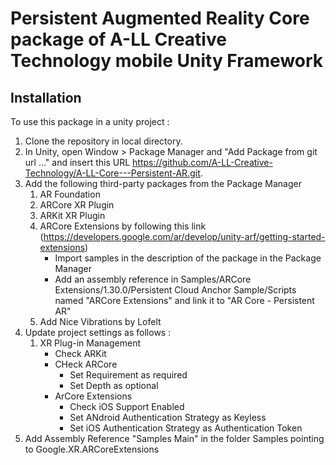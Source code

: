 # Persistent Augmented Reality Core package of A-LL Creative Technology mobile Unity Framework

## Installation

To use this package in a unity project :

1. Clone the repository in local directory.
2. In Unity, open Window > Package Manager and "Add Package from git url ..." and insert this URL https://github.com/A-LL-Creative-Technology/A-LL-Core---Persistent-AR.git.
3. Add the following third-party packages from the Package Manager
    1. AR Foundation
    2. ARCore XR Plugin
    3. ARKit XR Plugin
    4. ARCore Extensions by following this link (https://developers.google.com/ar/develop/unity-arf/getting-started-extensions)
        - Import samples in the description of the package in the Package Manager
        - Add an assembly reference in Samples/ARCore Extensions/1.30.0/Persistent Cloud Anchor Sample/Scripts named "ARCore Extensions" and link it to "AR Core - Persistent AR"
    5. Add Nice Vibrations by Lofelt 
4. Update project settings as follows :
    1. XR Plug-in Management
        - Check ARKit
        - CHeck ARCore
            - Set Requirement as required
            - Set Depth as optional
        - ArCore Extensions
            - Check iOS Support Enabled
            - Set ANdroid Authentication Strategy as Keyless
            - Set iOS Authentication Strategy as Authentication Token
5. Add Assembly Reference "Samples Main" in the folder Samples pointing to Google.XR.ARCoreExtensions
